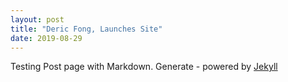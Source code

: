```yaml
---
layout: post
title: "Deric Fong, Launches Site"
date: 2019-08-29
---
```


Testing Post page with Markdown. Generate - powered by [Jekyll](http://jekyllrb.com) 
